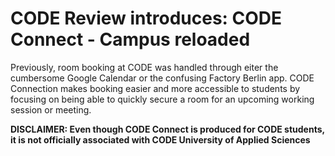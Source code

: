 # CODE Review introduces: CODE Connect - Campus reloaded

Previously, room booking at CODE was handled through eiter the cumbersome Google Calendar or the confusing Factory Berlin app.
CODE Connection makes booking easier and more accessible to students by focusing on being able to quickly secure a room for an upcoming working session or meeting.

**DISCLAIMER: Even though CODE Connect is produced for CODE students, it is not officially associated with CODE University of Applied Sciences**